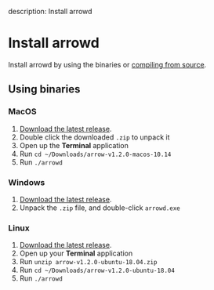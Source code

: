description: Install arrowd
<!--- END of page meta data -->

# Install arrowd

Install arrowd by using the binaries or [compiling from source](./compile-arrowd.md).

## Using binaries

### MacOS

1. [Download the latest release](https://github.com/Arrowchain/arrow/releases).
1. Double click the downloaded `.zip` to unpack it
1. Open up the **Terminal** application
1. Run `cd ~/Downloads/arrow-v1.2.0-macos-10.14`
1. Run `./arrowd`

### Windows

1. [Download the latest release](https://github.com/Arrowchain/arrow/releases).
1. Unpack the `.zip` file, and double-click `arrowd.exe`

### Linux

1. [Download the latest release](https://github.com/Arrowchain/arrow/releases).
1. Open up your **Terminal** application
1. Run `unzip arrow-v1.2.0-ubuntu-18.04.zip`
1. Run `cd ~/Downloads/arrow-v1.2.0-ubuntu-18.04`
1. Run `./arrowd`